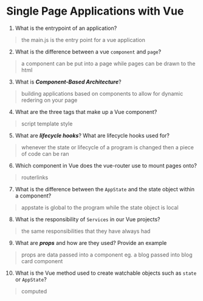 # Single Page Applications with Vue
01. What is the entrypoint of an application?

  > the main.js is the entry point for a vue application

02. What is the difference between a vue `component` and `page`?

  > a component can be put into a page while pages can be drawn to the  html

03. What is ***Component-Based Architecture***?

  > building applications based on components to allow for dynamic redering on your page

04. What are the three tags that make up a Vue component?

  > script template style

05. What are ***lifecycle hooks***? What are lifecycle hooks used for?

  > whenever the state or lifecycle of a program is changed then a piece of code can be ran 

06. Which component in Vue does the vue-router use to mount pages onto?

  > routerlinks 

07. What is the difference between the `AppState` and the state object within a component?

  > appstate is global to the program while the state object is local 

08. What is the responsibility of `Services` in our Vue projects?

  > the same responsibilities that they have always had

09. What are ***props*** and how are they used? Provide an example

  > props are data passed into a component eg. a blog passed into blog card component

10. What is the Vue method used to create watchable objects such as `state` or `AppState`?

  > computed
